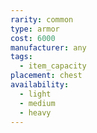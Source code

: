 ```yaml
---
rarity: common
type: armor
cost: 6000
manufacturer: any
tags:
  - item_capacity
placement: chest
availability:
  - light
  - medium
  - heavy
---
```

